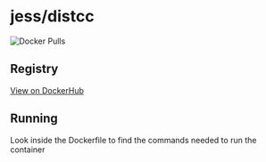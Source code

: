 # jess/distcc

![Docker Pulls](https://img.shields.io/docker/pulls/jess/distcc)



## Registry

[View on DockerHub](https://hub.docker.com/r/jess/distcc)

## Running

Look inside the Dockerfile to find the commands needed to run the container
